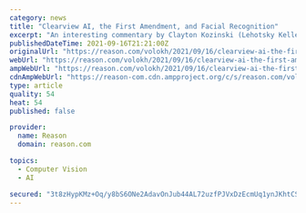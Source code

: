 ```yaml
---
category: news
title: "Clearview AI, the First Amendment, and Facial Recognition"
excerpt: "An interesting commentary by Clayton Kozinski (Lehotsky Keller LLP) on the lawsuit in which the Duke First Amendment Clinic, Jane"
publishedDateTime: 2021-09-16T21:21:00Z
originalUrl: "https://reason.com/volokh/2021/09/16/clearview-ai-the-first-amendment-and-facial-recognition/"
webUrl: "https://reason.com/volokh/2021/09/16/clearview-ai-the-first-amendment-and-facial-recognition/"
ampWebUrl: "https://reason.com/volokh/2021/09/16/clearview-ai-the-first-amendment-and-facial-recognition/?amp"
cdnAmpWebUrl: "https://reason-com.cdn.ampproject.org/c/s/reason.com/volokh/2021/09/16/clearview-ai-the-first-amendment-and-facial-recognition/?amp"
type: article
quality: 54
heat: 54
published: false

provider:
  name: Reason
  domain: reason.com

topics:
  - Computer Vision
  - AI

secured: "3t8zHypKMz+Oq/y8bS6ONe2AdavOnJub44AL72uzfPJVxDzEcmUq1ynJKhtCS/EfqrADsTLtqWg9JuZQcHRmfHo4VzjzJW2jWVf56QSgya4bNh5zhYvUD8epiDz39653j2PX1twC+pjtrXLvCVuZQsE10mG30TihUTkHiY78E9njoy+yeH6xQzfF3hvcyxC7CXQSmMadsTry85zbcJZUVYAuk3LfFyXL9EvfqIxE+b7xHMzx3DWr05ezFksFiR5vDLOGUIYEEQC9aHm75o+EcbCd9MCQkaoQdCN/o/e6W7KuvVE9mIkf5RGjq31DipuLey1DISL7LbarmzvpQ5pfpafKBCCHMvFPH7UQs8cmuZ4=;SEfxxV+tovaJUguTm/oRcA=="
---
```


